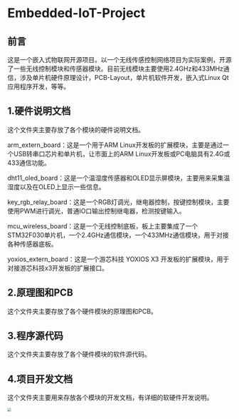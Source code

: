 # Embedded-IoT-Project


## 前言

这是一个嵌入式物联网开源项目。以一个无线传感控制网络项目为实际案例，开源了一些无线控制模块和传感器模块。目前无线模块主要使用2.4GHz和433MHz通信，涉及单片机硬件原理设计，PCB-Layout，单片机软件开发，嵌入式Linux Qt应用程序开发，等等。



## 1.硬件说明文档

这个文件夹主要存放了各个模块的硬件说明文档。

arm_extern_board：这是一个用于ARM Linux开发板的扩展模块，主要是通过一个USB转串口芯片和单片机，让市面上的ARM Linux开发板或PC电脑具有2.4G或433通信功能。

dht11_oled_board：这是一个温湿度传感器和OLED显示屏模块，主要用来采集温湿度以及在OLED上显示一些信息。

key_rgb_relay_board：这是一个RGB灯调光，继电器控制，按键控制模块，主要使用PWM进行调光，普通IO口输出控制继电器，检测按键输入。

mcu_wireless_board：这是一个无线控制底板，板上主要集成了一个STM32F030单片机，一个2.4GHz通信模块，一个433MHz通信模块，用于对接各种传感器底板。

yoxios_extern_board：这是一个游芯科技 YOXIOS X3 开发板的扩展模块，用于对接游芯科技x3开发板的扩展接口。



## 2.原理图和PCB

这个文件夹主要存放了各个硬件模块的原理图和PCB。



## 3.程序源代码

这个文件夹主要存放了各个硬件模块的软件源代码。



## 4.项目开发文档

这个文件夹主要用来存放各个模块的开发文档，有详细的软硬件开发说明。



<img src="https://raw.githubusercontent.com/embediot/Embedded-IoT-Project/master/0-%E5%9B%BE%E7%89%87%E6%96%87%E4%BB%B6%E5%A4%B9/qrcode.png" style="zoom:50%;" />